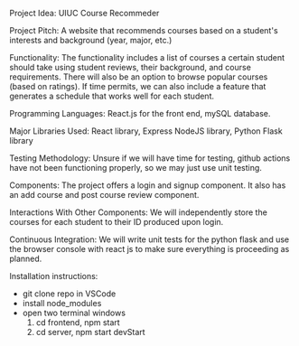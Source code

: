 Project Idea: UIUC Course Recommeder

Project Pitch: A website that recommends courses based on a student's interests and background (year, major, etc.)

Functionality: The functionality includes a list of courses a certain student should take using student reviews, their background, and course requirements. There will also be an option to browse popular courses (based on ratings). If time permits, we can also include a feature that generates a schedule that works well for each student.

Programming Languages: React.js for the front end, mySQL database.

Major Libraries Used: React library, Express NodeJS library, Python Flask library

Testing Methodology:  Unsure if we will have time for testing, github actions have not been functioning properly, so we may just use unit testing.

Components: The project offers a login and signup component. It also has an add course and post course review component.

Interactions With Other Components: We will independently store the courses for each student to their ID produced upon login.

Continuous Integration: We will write unit tests for the python flask and use the browser console with react js to make sure everything is proceeding as planned.

Installation instructions: 
  - git clone repo in VSCode
  - install node_modules
  - open two terminal windows
      1) cd frontend, npm start
      2) cd server, npm start devStart
      
